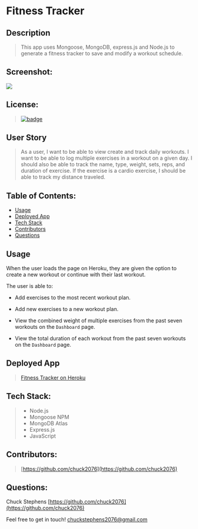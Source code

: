 # Fitness Tracker

## Description

 > This app uses Mongoose, MongoDB, express.js and Node.js to generate a fitness tracker to save and modify a workout schedule.

 ## Screenshot:
 ![](./assets/workout.gif)

## License: 
 > [![badge](https://img.shields.io/badge/license-MIT-brightgreen)](MIT)

## User Story

> As a user, I want to be able to view create and track daily workouts. I want to be able to log multiple exercises in a workout on a given day. I should also be able to track the name, type, weight, sets, reps, and duration of exercise. If the exercise is a cardio exercise, I should be able to track my distance traveled.

## Table of Contents:
- [Usage](https://github.com/chuck2076/fitness_tracker_crs#usage)
- [Deployed App](https://github.com/chuck2076/fitness_tracker_crs#deployed-app)
- [Tech Stack](https://github.com/chuck2076/fitness_tracker_crs#tech-stack)
- [Contributors](https://github.com/chuck2076/fitness_tracker_crs#contributors)
- [Questions](https://github.com/chuck2076/fitness_tracker_crs#questions)

## Usage

When the user loads the page on Heroku, they are given the option to create a new workout or continue with their last workout.

The user is able to:

  * Add exercises to the most recent workout plan.

  * Add new exercises to a new workout plan.

  * View the combined weight of multiple exercises from the past seven workouts on the `Dashboard` page.

  * View the total duration of each workout from the past seven workouts on the `Dashboard` page.


## Deployed App

> [Fitness Tracker on Heroku](https://fitness-tracker-crs.herokuapp.com/)

## Tech Stack:

 > * Node.js 
 > * Mongoose NPM
 > * MongoDB Atlas   
 > * Express.js
 > * JavaScript
 

## Contributors:
 > [https://github.com/chuck2076](https://github.com/chuck2076)

## Questions:
 Chuck Stephens 
 [https://github.com/chuck2076](https://github.com/chuck2076) 

Feel free to get in touch! 
 [chuckstephens2076@gmail.com](mailto:chuckstephens2076@gmail.com)


